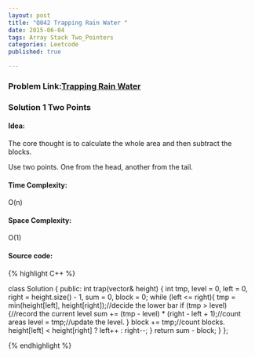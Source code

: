 ```yaml
---
layout: post
title: "Q042 Trapping Rain Water "
date: 2015-06-04
tags: Array Stack Two_Pointers
categories: Leetcode
published: true

---
```

### Problem Link:[Trapping Rain Water ](https://leetcode.com/problems/trapping-rain-water/) 

### Solution 1 Two Points

#### Idea:

The core thought is to calculate the whole area and then subtract the blocks.

Use two points. One from the head, another from the tail. 

#### Time Complexity:
O(n)

#### Space Complexity:
O(1)

#### Source code:
{% highlight C++ %}

class Solution {
public:
    int trap(vector<int>& height) {
        int tmp, level = 0, left = 0, right = height.size() - 1, sum = 0, block = 0;
        while (left <= right){
            tmp = min(height[left], height[right]);//decide the lower bar
            if (tmp > level){//record the current level
                sum += (tmp - level) * (right - left + 1);//count areas
                level = tmp;//update the level.
            }
            block += tmp;//count blocks.
            height[left] < height[right] ? left++ : right--;
        }
        return sum - block;
    }
};

{% endhighlight %}


